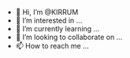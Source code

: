 - 👋 Hi, I’m @KIRRUM
- 👀 I’m interested in ...
- 🌱 I’m currently learning ...
- 💞️ I’m looking to collaborate on ...
- 📫 How to reach me ...

<!---
KIRRUM/KIRRUM is a ✨ special ✨ repository because its `README.md` (this file) appears on your GitHub profile.
You can click the Preview link to take a look at your changes.
--->
